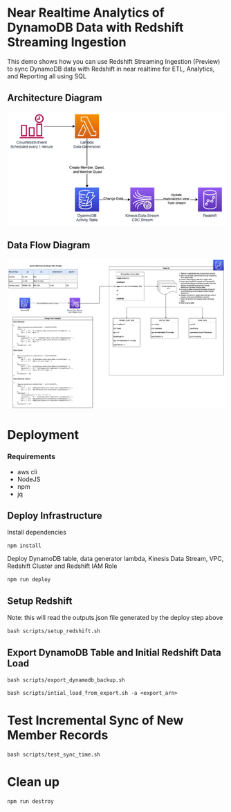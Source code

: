 # Near Realtime Analytics of DynamoDB Data with Redshift Streaming Ingestion

This demo shows how you can use Redshift Streaming Ingestion (Preview) to sync DynamoDB data with Redshift in near realtime for ETL, Analytics, and Reporting all using SQL

## Architecture Diagram

![img](./images/ArchitectureDiagram.png)

## Data Flow Diagram

![img](./images/dataflow.png)


# Deployment

### Requirements

* aws cli
* NodeJS
* npm
* jq

## Deploy Infrastructure

Install dependencies

```
npm install
```

Deploy DynamoDB table, data generator lambda, Kinesis Data Stream, VPC, Redshift Cluster and Redshift IAM Role

```
npm run deploy
```

## Setup Redshift

Note: this will read the outputs.json file generated by the deploy step above

```
bash scripts/setup_redshift.sh
```

## Export DynamoDB Table and Initial Redshift Data Load

```
bash scripts/export_dynamodb_backup.sh
```

```
bash scripts/intial_load_from_export.sh -a <export_arn>
```

# Test Incremental Sync of New Member Records

```
bash scripts/test_sync_time.sh
```

# Clean up

```
npm run destroy
```